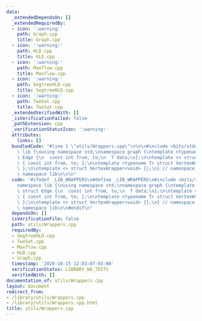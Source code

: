 ```yaml
---
data:
  _extendedDependsOn: []
  _extendedRequiredBy:
  - icon: ':warning:'
    path: Graph.cpp
    title: Graph.cpp
  - icon: ':warning:'
    path: HLD.cpp
    title: HLD.cpp
  - icon: ':warning:'
    path: Maxflow.cpp
    title: Maxflow.cpp
  - icon: ':warning:'
    path: SegtreeHLD.cpp
    title: SegtreeHLD.cpp
  - icon: ':warning:'
    path: TwoSat.cpp
    title: TwoSat.cpp
  _extendedVerifiedWith: []
  _isVerificationFailed: false
  _pathExtension: cpp
  _verificationStatusIcon: ':warning:'
  attributes:
    links: []
  bundledCode: "#line 1 \"utils/Wrappers.cpp\"\n\n\n#include <bits/stdc++.h>\n\nnamespace\
    \ lib {\nusing namespace std;\nnamespace graph {\ntemplate <typename T> struct\
    \ Edge {\n  const int from, to;\n  T data;\n};\n\ntemplate <> struct Edge<void>\
    \ { const int from, to; };\n\ntemplate <typename T> struct VertexWrapper { T data;\
    \ };\n\ntemplate <> struct VertexWrapper<void> {};\n} // namespace graph\n} //\
    \ namespace lib\n\n\n"
  code: "#ifndef _LIB_WRAPPERS\n#define _LIB_WRAPPERS\n#include <bits/stdc++.h>\n\n\
    namespace lib {\nusing namespace std;\nnamespace graph {\ntemplate <typename T>\
    \ struct Edge {\n  const int from, to;\n  T data;\n};\n\ntemplate <> struct Edge<void>\
    \ { const int from, to; };\n\ntemplate <typename T> struct VertexWrapper { T data;\
    \ };\n\ntemplate <> struct VertexWrapper<void> {};\n} // namespace graph\n} //\
    \ namespace lib\n\n#endif\n"
  dependsOn: []
  isVerificationFile: false
  path: utils/Wrappers.cpp
  requiredBy:
  - SegtreeHLD.cpp
  - TwoSat.cpp
  - Maxflow.cpp
  - HLD.cpp
  - Graph.cpp
  timestamp: '2020-10-15 12:03:07-03:00'
  verificationStatus: LIBRARY_NO_TESTS
  verifiedWith: []
documentation_of: utils/Wrappers.cpp
layout: document
redirect_from:
- /library/utils/Wrappers.cpp
- /library/utils/Wrappers.cpp.html
title: utils/Wrappers.cpp
---
```


